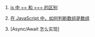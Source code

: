 1. [js 中 == 和 === 的区别](https://github.com/fyuanfen/note/blob/master/article/Review/JavaScript%E4%B8%AD%3D%3D%E5%92%8C%3D%3D%3D%E7%9A%84%E5%8C%BA%E5%88%AB.md)

2. [在 JavaScript 中，如何判断数组是数组](https://github.com/fyuanfen/note/blob/master/article/Review/%E5%9C%A8JavaScript%E4%B8%AD%EF%BC%8C%E5%A6%82%E4%BD%95%E5%88%A4%E6%96%AD%E6%95%B0%E7%BB%84%E6%98%AF%E6%95%B0%E7%BB%84.md)

3. [Async/Await 怎么实现]
